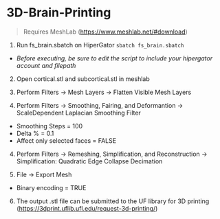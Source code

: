 # 3D-Brain-Printing

>Requires MeshLab (https://www.meshlab.net/#download)

1. Run fs_brain.sbatch on HiperGator `sbatch fs_brain.sbatch`
- *Before executing, be sure to edit the script to include your hipergator account and filepath*

2. Open cortical.stl and subcortical.stl in meshlab

3. Perform Filters -> Mesh Layers -> Flatten Visible Mesh Layers 

3. Perform Filters -> Smoothing, Fairing, and Deformantion -> ScaleDependent Laplacian Smoothing Filter
- Smoothing Steps = 100 
- Delta % = 0.1
- Affect only selected faces = FALSE

4. Perform Filters -> Remeshing, Simplification, and Reconstruction -> Simplification: Quadratic Edge Collapse Decimation

5. File -> Export Mesh
- Binary encoding = TRUE

6. The output .stl file can be submitted to the UF library for 3D printing (https://3dprint.uflib.ufl.edu/request-3d-printing/)
